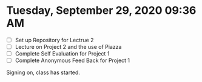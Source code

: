 # Tuesday, September 29, 2020 09:36 AM

- [ ] Set up Repository for Lectrue 2
- [ ] Lecture on Project 2 and the use of Piazza 
- [ ] Complete Self Evaluation for Project 1
- [ ] Complete Anonymous Feed Back for Project 1

Signing on, class has started.



